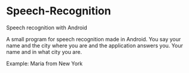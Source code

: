 # Speech-Recognition
Speech recognition with Android

A small program for speech recognition made in Android.
You say your name and the city where you are and the application answers you.
Your name and in what city you are.

Example: Maria from New York
